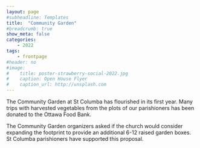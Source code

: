 ```yaml
---
layout: page
#subheadline: Templates
title:  "Community Garden"
#breadcrumb: true
show_meta: false
categories:
    - 2022
tags:
    - frontpage
#header: no
#image:
#    title: poster-strawberry-social-2022.jpg
#    caption: Open House Flyer
#    caption_url: http://unsplash.com
---
```

The Community Garden at St Columba has flourished in its first year.  Many trips with harvested vegetables from the plots of our parishioners has been donated to the Ottawa Food Bank.  

The Community Garden organizers asked if the church would consider expanding the footprint to provide an additional 6-12 raised garden boxes.  St Columba parishioners have supported this proposal.  
